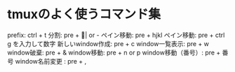 
# tmuxのよく使うコマンド集

prefix: ctrl + t
分割: pre + | or -
ペイン移動: pre + hjkl
ペイン移動: pre + ctrl g を入力して数字
新しいwindow作成: pre + c
window一覧表示: pre + w
window破棄: pre + &
window移動: pre + n or p
window移動（番号）: pre + 番号
window名前変更 : pre + ,

